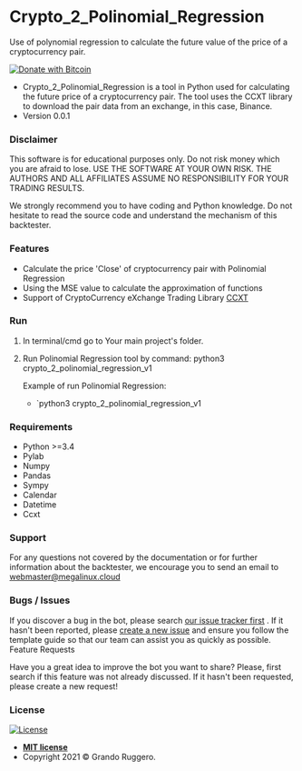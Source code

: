 # Crypto_2_Polinomial_Regression
Use of polynomial regression to calculate the future value of the price of a cryptocurrency pair.

[![Donate with Bitcoin](https://en.cryptobadges.io/badge/small/3EJZiSmqRkoZ48ae2pYbKupMYQqoQvxdxe)](https://en.cryptobadges.io/donate/3EJZiSmqRkoZ48ae2pYbKupMYQqoQvxdxe)

* Crypto_2_Polinomial_Regression is a tool in Python used for calculating the future price of a cryptocurrency pair. The tool uses the CCXT library to download the pair data from an exchange, in this case, Binance.
* Version 0.0.1

### Disclaimer ###

This software is for educational purposes only. Do not risk money which you are afraid to lose. USE THE SOFTWARE AT YOUR OWN RISK. THE AUTHORS AND ALL AFFILIATES ASSUME NO RESPONSIBILITY FOR YOUR TRADING RESULTS.

We strongly recommend you to have coding and Python knowledge. Do not hesitate to read the source code and understand the mechanism of this backtester.

### Features ###

* Calculate the price 'Close' of cryptocurrency pair with Polinomial Regression
* Using the MSE value to calculate the approximation of functions
* Support of CryptoCurrency eXchange Trading Library [CCXT](https://github.com/ccxt/ccxt)

### Run ###

1. In terminal/cmd go to Your main project's folder.
2. Run Polinomial Regression tool by command: python3 crypto_2_polinomial_regression_v1
   
   Example of run Polinomial Regression:

    * `python3 crypto_2_polinomial_regression_v1


### Requirements ###

* Python >=3.4
* Pylab
* Numpy
* Pandas
* Sympy
* Calendar
* Datetime
* Ccxt

### Support ###

For any questions not covered by the documentation or for further information about the backtester, we encourage you to send an email to webmaster@megalinux.cloud

### Bugs / Issues ###

If you discover a bug in the bot, please search [our issue tracker first](https://github.com/Megalinux/Crypto_2_Polinomial_Regression/issues?q=is%3Aissue) . If it hasn't been reported, please [create a new issue](https://github.com/Megalinux/Crypto_2_Polinomial_Regression/issues/new) and ensure you follow the template guide so that our team can assist you as quickly as possible.
Feature Requests

Have you a great idea to improve the bot you want to share? Please, first search if this feature was not already discussed. If it hasn't been requested, please create a new request!

### License

[![License](http://img.shields.io/:license-mit-blue.svg?style=flat-square)](http://badges.mit-license.org)

- **[MIT license](http://opensource.org/licenses/mit-license.php)**
- Copyright 2021 © Grando Ruggero.
